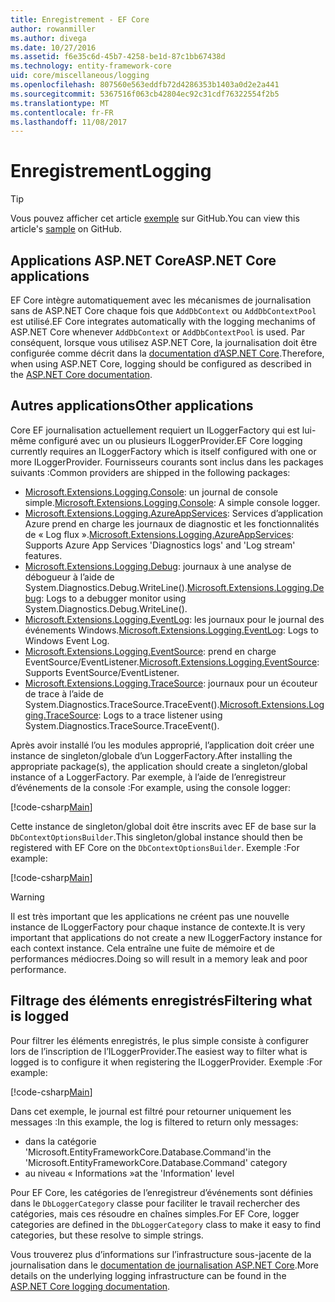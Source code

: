 ```yaml
---
title: Enregistrement - EF Core
author: rowanmiller
ms.author: divega
ms.date: 10/27/2016
ms.assetid: f6e35c6d-45b7-4258-be1d-87c1bb67438d
ms.technology: entity-framework-core
uid: core/miscellaneous/logging
ms.openlocfilehash: 807560e563eddfb72d4286353b1403a0d2e2a441
ms.sourcegitcommit: 5367516f063cb42804ec92c31cdf76322554f2b5
ms.translationtype: MT
ms.contentlocale: fr-FR
ms.lasthandoff: 11/08/2017
---
```

# <a name="logging"></a><span data-ttu-id="2646f-102">Enregistrement</span><span class="sxs-lookup"><span data-stu-id="2646f-102">Logging</span></span>

> [!TIP]  
> <span data-ttu-id="2646f-103">Vous pouvez afficher cet article [exemple](https://github.com/aspnet/EntityFramework.Docs/tree/master/samples/core/Miscellaneous/Logging) sur GitHub.</span><span class="sxs-lookup"><span data-stu-id="2646f-103">You can view this article's [sample](https://github.com/aspnet/EntityFramework.Docs/tree/master/samples/core/Miscellaneous/Logging) on GitHub.</span></span>

## <a name="aspnet-core-applications"></a><span data-ttu-id="2646f-104">Applications ASP.NET Core</span><span class="sxs-lookup"><span data-stu-id="2646f-104">ASP.NET Core applications</span></span>

<span data-ttu-id="2646f-105">EF Core intègre automatiquement avec les mécanismes de journalisation sans de ASP.NET Core chaque fois que `AddDbContext` ou `AddDbContextPool` est utilisé.</span><span class="sxs-lookup"><span data-stu-id="2646f-105">EF Core integrates automatically with the logging mechanims of ASP.NET Core whenever `AddDbContext` or `AddDbContextPool` is used.</span></span> <span data-ttu-id="2646f-106">Par conséquent, lorsque vous utilisez ASP.NET Core, la journalisation doit être configurée comme décrit dans la [documentation d’ASP.NET Core](https://docs.microsoft.com/en-us/aspnet/core/fundamentals/logging?tabs=aspnetcore2x).</span><span class="sxs-lookup"><span data-stu-id="2646f-106">Therefore, when using ASP.NET Core, logging should be configured as described in the [ASP.NET Core documentation](https://docs.microsoft.com/en-us/aspnet/core/fundamentals/logging?tabs=aspnetcore2x).</span></span>

## <a name="other-applications"></a><span data-ttu-id="2646f-107">Autres applications</span><span class="sxs-lookup"><span data-stu-id="2646f-107">Other applications</span></span>

<span data-ttu-id="2646f-108">Core EF journalisation actuellement requiert un ILoggerFactory qui est lui-même configuré avec un ou plusieurs ILoggerProvider.</span><span class="sxs-lookup"><span data-stu-id="2646f-108">EF Core logging currently requires an ILoggerFactory which is itself configured with one or more ILoggerProvider.</span></span> <span data-ttu-id="2646f-109">Fournisseurs courants sont inclus dans les packages suivants :</span><span class="sxs-lookup"><span data-stu-id="2646f-109">Common providers are shipped in the following packages:</span></span>

* <span data-ttu-id="2646f-110">[Microsoft.Extensions.Logging.Console](https://www.nuget.org/packages/Microsoft.Extensions.Logging.Console/): un journal de console simple.</span><span class="sxs-lookup"><span data-stu-id="2646f-110">[Microsoft.Extensions.Logging.Console](https://www.nuget.org/packages/Microsoft.Extensions.Logging.Console/): A simple console logger.</span></span>
* <span data-ttu-id="2646f-111">[Microsoft.Extensions.Logging.AzureAppServices](https://www.nuget.org/packages/Microsoft.Extensions.Logging.AzureAppServices/): Services d’application Azure prend en charge les journaux de diagnostic et les fonctionnalités de « Log flux ».</span><span class="sxs-lookup"><span data-stu-id="2646f-111">[Microsoft.Extensions.Logging.AzureAppServices](https://www.nuget.org/packages/Microsoft.Extensions.Logging.AzureAppServices/): Supports Azure App Services 'Diagnostics logs' and 'Log stream' features.</span></span>
* <span data-ttu-id="2646f-112">[Microsoft.Extensions.Logging.Debug](https://www.nuget.org/packages/Microsoft.Extensions.Logging.Debug/): journaux à une analyse de débogueur à l’aide de System.Diagnostics.Debug.WriteLine().</span><span class="sxs-lookup"><span data-stu-id="2646f-112">[Microsoft.Extensions.Logging.Debug](https://www.nuget.org/packages/Microsoft.Extensions.Logging.Debug/): Logs to a debugger monitor using System.Diagnostics.Debug.WriteLine().</span></span>
* <span data-ttu-id="2646f-113">[Microsoft.Extensions.Logging.EventLog](https://www.nuget.org/packages/Microsoft.Extensions.Logging.EventLog/): les journaux pour le journal des événements Windows.</span><span class="sxs-lookup"><span data-stu-id="2646f-113">[Microsoft.Extensions.Logging.EventLog](https://www.nuget.org/packages/Microsoft.Extensions.Logging.EventLog/): Logs to Windows Event Log.</span></span>
* <span data-ttu-id="2646f-114">[Microsoft.Extensions.Logging.EventSource](https://www.nuget.org/packages/Microsoft.Extensions.Logging.EventSource/): prend en charge EventSource/EventListener.</span><span class="sxs-lookup"><span data-stu-id="2646f-114">[Microsoft.Extensions.Logging.EventSource](https://www.nuget.org/packages/Microsoft.Extensions.Logging.EventSource/): Supports EventSource/EventListener.</span></span>
* <span data-ttu-id="2646f-115">[Microsoft.Extensions.Logging.TraceSource](https://www.nuget.org/packages/Microsoft.Extensions.Logging.TraceSource/): journaux pour un écouteur de trace à l’aide de System.Diagnostics.TraceSource.TraceEvent().</span><span class="sxs-lookup"><span data-stu-id="2646f-115">[Microsoft.Extensions.Logging.TraceSource](https://www.nuget.org/packages/Microsoft.Extensions.Logging.TraceSource/): Logs to a trace listener using System.Diagnostics.TraceSource.TraceEvent().</span></span>

<span data-ttu-id="2646f-116">Après avoir installé l’ou les modules approprié, l’application doit créer une instance de singleton/globale d’un LoggerFactory.</span><span class="sxs-lookup"><span data-stu-id="2646f-116">After installing the appropriate package(s), the application should create a singleton/global instance of a LoggerFactory.</span></span> <span data-ttu-id="2646f-117">Par exemple, à l’aide de l’enregistreur d’événements de la console :</span><span class="sxs-lookup"><span data-stu-id="2646f-117">For example, using the console logger:</span></span>

[!code-csharp[Main](../../../samples/core/Miscellaneous/Logging/Logging/BloggingContext.cs#DefineLoggerFactory)]

<span data-ttu-id="2646f-118">Cette instance de singleton/global doit être inscrits avec EF de base sur la `DbContextOptionsBuilder`.</span><span class="sxs-lookup"><span data-stu-id="2646f-118">This singleton/global instance should then be registered with EF Core on the `DbContextOptionsBuilder`.</span></span> <span data-ttu-id="2646f-119">Exemple :</span><span class="sxs-lookup"><span data-stu-id="2646f-119">For example:</span></span>

[!code-csharp[Main](../../../samples/core/Miscellaneous/Logging/Logging/BloggingContext.cs#RegisterLoggerFactory)]

> [!WARNING]
> <span data-ttu-id="2646f-120">Il est très important que les applications ne créent pas une nouvelle instance de ILoggerFactory pour chaque instance de contexte.</span><span class="sxs-lookup"><span data-stu-id="2646f-120">It is very important that applications do not create a new ILoggerFactory instance for each context instance.</span></span> <span data-ttu-id="2646f-121">Cela entraîne une fuite de mémoire et de performances médiocres.</span><span class="sxs-lookup"><span data-stu-id="2646f-121">Doing so will result in a memory leak and poor performance.</span></span>

## <a name="filtering-what-is-logged"></a><span data-ttu-id="2646f-122">Filtrage des éléments enregistrés</span><span class="sxs-lookup"><span data-stu-id="2646f-122">Filtering what is logged</span></span>

<span data-ttu-id="2646f-123">Pour filtrer les éléments enregistrés, le plus simple consiste à configurer lors de l’inscription de l’ILoggerProvider.</span><span class="sxs-lookup"><span data-stu-id="2646f-123">The easiest way to filter what is logged is to configure it when registering the ILoggerProvider.</span></span> <span data-ttu-id="2646f-124">Exemple :</span><span class="sxs-lookup"><span data-stu-id="2646f-124">For example:</span></span>

[!code-csharp[Main](../../../samples/core/Miscellaneous/Logging/Logging/BloggingContextWithFiltering.cs#DefineLoggerFactory)]

<span data-ttu-id="2646f-125">Dans cet exemple, le journal est filtré pour retourner uniquement les messages :</span><span class="sxs-lookup"><span data-stu-id="2646f-125">In this example, the log is filtered to return only messages:</span></span>
 * <span data-ttu-id="2646f-126">dans la catégorie 'Microsoft.EntityFrameworkCore.Database.Command'</span><span class="sxs-lookup"><span data-stu-id="2646f-126">in the 'Microsoft.EntityFrameworkCore.Database.Command' category</span></span>
 * <span data-ttu-id="2646f-127">au niveau « Informations »</span><span class="sxs-lookup"><span data-stu-id="2646f-127">at the 'Information' level</span></span>

<span data-ttu-id="2646f-128">Pour EF Core, les catégories de l’enregistreur d’événements sont définies dans le `DbLoggerCategory` classe pour faciliter le travail rechercher des catégories, mais ces résoudre en chaînes simples.</span><span class="sxs-lookup"><span data-stu-id="2646f-128">For EF Core, logger categories are defined in the `DbLoggerCategory` class to make it easy to find categories, but these resolve to simple strings.</span></span>

<span data-ttu-id="2646f-129">Vous trouverez plus d’informations sur l’infrastructure sous-jacente de la journalisation dans le [documentation de journalisation ASP.NET Core](https://docs.microsoft.com/en-us/aspnet/core/fundamentals/logging?tabs=aspnetcore2x).</span><span class="sxs-lookup"><span data-stu-id="2646f-129">More details on the underlying logging infrastructure can be found in the [ASP.NET Core logging documentation](https://docs.microsoft.com/en-us/aspnet/core/fundamentals/logging?tabs=aspnetcore2x).</span></span>